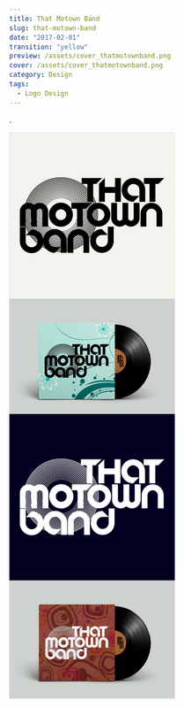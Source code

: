 ```yaml
---
title: That Motown Band
slug: that-motown-band
date: "2017-02-01"
transition: "yellow"
preview: /assets/cover_thatmotownband.png
cover: /assets/cover_thatmotownband.png
category: Design
tags:
  - Logo Design
---
```


.

![](/assets/thatmotownband_00.png)
